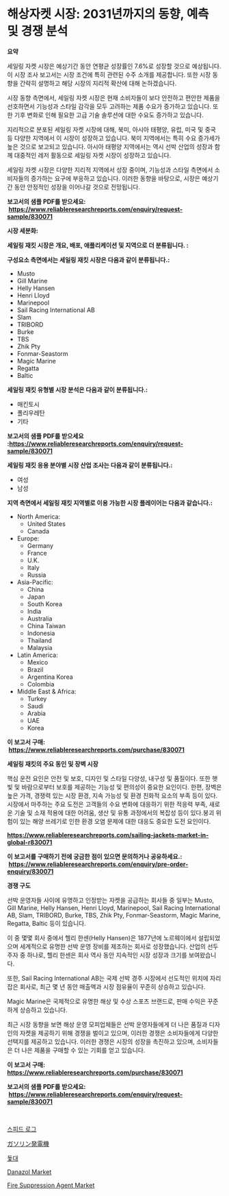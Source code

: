 <p><h1>해상자켓 시장: 2031년까지의 동향, 예측 및 경쟁 분석</h1></p><p><strong>요약</strong></p>
<p><p>세일링 자켓 시장은 예상기간 동안 연평균 성장률인 7.6%로 성장할 것으로 예상됩니다. 이 시장 조사 보고서는 시장 조건에 특히 관련된 수주 소개를 제공합니다. 또한 시장 동향을 간략히 설명하고 해당 시장의 지리적 확산에 대해 논하겠습니다.</p><p>시장 동향 측면에서, 세일링 자켓 시장은 현재 소비자들이 보다 안전하고 편안한 제품을 선호하면서 기능성과 스타일 감각을 모두 고려하는 제품 수요가 증가하고 있습니다. 또한 기후 변화로 인해 필요한 고급 기술 솔루션에 대한 수요도 증가하고 있습니다.</p><p>지리적으로 분포된 세일링 자켓 시장에 대해, 북미, 아시아 태평양, 유럽, 미국 및 중국 등 다양한 지역에서 이 시장이 성장하고 있습니다. 북미 지역에서는 특히 수요 증가세가 높은 것으로 보고되고 있습니다. 아시아 태평양 지역에서는 역시 선박 산업의 성장과 함께 대중적인 레저 활동으로 세일링 자켓 시장이 성장하고 있습니다.</p><p>세일링 자켓 시장은 다양한 지리적 지역에서 성장 중이며, 기능성과 스타일 측면에서 소비자들의 증가하는 요구에 부응하고 있습니다. 이러한 동향을 바탕으로, 시장은 예상기간 동안 안정적인 성장을 이어나갈 것으로 전망됩니다.</p></p>
<p><strong>보고서의 샘플 PDF를 받으세요: &nbsp;<a href="https://www.reliableresearchreports.com/enquiry/request-sample/830071">https://www.reliableresearchreports.com/enquiry/request-sample/830071</a></strong></p>
<p><strong>시장 세분화:</strong></p>
<p><strong> 세일링 재킷 시장은 개요, 배포, 애플리케이션 및 지역으로 더 분류됩니다. :</strong></p>
<p><strong>구성요소 측면에서는 세일링 재킷 시장은 다음과 같이 분류됩니다.:</strong></p>
<p><ul><li>Musto</li><li>Gill Marine</li><li>Helly Hansen</li><li>Henri Lloyd</li><li>Marinepool</li><li>Sail Racing International AB</li><li>Slam</li><li>TRIBORD</li><li>Burke</li><li>TBS</li><li>Zhik Pty</li><li>Fonmar-Seastorm</li><li>Magic Marine</li><li>Regatta</li><li>Baltic</li></ul></p>
<p><strong> 세일링 재킷 유형별 시장 분석은 다음과 같이 분류됩니다.:</strong></p>
<p><ul><li>매킨토시</li><li>폴리우레탄</li><li>기타</li></ul></p>
<p><strong>보고서의 샘플 PDF를 받으세요 :<a href="https://www.reliableresearchreports.com/enquiry/request-sample/830071">https://www.reliableresearchreports.com/enquiry/request-sample/830071</a></strong></p>
<p><strong> 세일링 재킷 응용 분야별 시장 산업 조사는 다음과 같이 분류됩니다.:</strong></p>
<p><ul><li>여성</li><li>남성</li></ul></p>
<p><strong>지역 측면에서 세일링 재킷 지역별로 이용 가능한 시장 플레이어는 다음과 같습니다.:</strong></p>
<p><ul>
    <li>
        North America:
        <ul>
            <li>United States</li>
            <li>Canada</li>
        </ul>
    </li>
    <li>
        Europe:
        <ul>
            <li>Germany</li>
            <li>France</li>
            <li>U.K.</li>
            <li>Italy</li>
            <li>Russia</li>
        </ul>
    </li>
    <li>
        Asia-Pacific:
        <ul>
            <li>China</li>
            <li>Japan</li>
            <li>South Korea</li>
            <li>India</li>
            <li>Australia</li>
            <li>China Taiwan</li>
            <li>Indonesia</li>
            <li>Thailand</li>
            <li>Malaysia</li>
        </ul>
    </li>
    <li>
        Latin America:
        <ul>
            <li>Mexico</li>
            <li>Brazil</li>
            <li>Argentina Korea</li>
            <li>Colombia</li>
        </ul>
    </li>
    <li>
        Middle East & Africa:
        <ul>
            <li>Turkey</li>
            <li>Saudi</li>
            <li>Arabia</li>
            <li>UAE</li>
            <li>Korea</li>
        </ul>
    </li>
    </ul></p>
<p><strong>이 보고서 구매: &nbsp;<a href="https://www.reliableresearchreports.com/purchase/830071">https://www.reliableresearchreports.com/purchase/830071</a></strong></p>
<p><strong>세일링 재킷의 주요 동인 및 장벽 시장</strong></p>
<p><p>핵심 운전 요인은 안전 및 보호, 디자인 및 스타일 다양성, 내구성 및 품질이다. 또한 햇빛 및 바람으로부터 보호를 제공하는 기능성 및 편의성이 중요한 요인이다. 한편, 장벽은 높은 가격, 경쟁력 있는 시장 환경, 지속 가능성 및 환경 친화적 요소의 부족 등이 있다. 시장에서 마주하는 주요 도전은 고객들의 수요 변화에 대응하기 위한 적응력 부족, 새로운 기술 및 소재 적용에 대한 어려움, 생산 및 유통 과정에서의 복잡성 등이 있다.붕괴 위험이 있는 해양 쓰레기로 인한 환경 오염 문제에 대한 대응도 중요한 도전 요인이다.</p></p>
<p><strong><a href="https://www.reliableresearchreports.com/sailing-jackets-market-in-global-r830071">https://www.reliableresearchreports.com/sailing-jackets-market-in-global-r830071</a></strong></p>
<p><strong>이 보고서를 구매하기 전에 궁금한 점이 있으면 문의하거나 공유하세요.: &nbsp;<a href="https://www.reliableresearchreports.com/enquiry/pre-order-enquiry/830071">https://www.reliableresearchreports.com/enquiry/pre-order-enquiry/830071</a></strong></p>
<p><strong>경쟁 구도</strong></p>
<p><p>선박 운영자들 사이에 유명하고 인정받는 자켓을 공급하는 회사들 중 일부는 Musto, Gill Marine, Helly Hansen, Henri Lloyd, Marinepool, Sail Racing International AB, Slam, TRIBORD, Burke, TBS, Zhik Pty, Fonmar-Seastorm, Magic Marine, Regatta, Baltic 등이 있습니다.</p><p>이 중 몇몇 회사 중에서 헬리 한센(Helly Hansen)은 1877년에 노르웨이에서 설립되었으며 세계적으로 유명한 선박 운영 장비를 제조하는 회사로 성장했습니다. 산업의 선두 주자 중 하나로, 헬리 한센은 회사 역사 동안 지속적인 시장 성장과 크기를 보여왔습니다. </p><p>또한, Sail Racing International AB는 국제 선박 경주 시장에서 선도적인 위치에 자리잡은 회사로, 최근 몇 년 동안 매출액과 시장 점유율이 꾸준히 상승하고 있습니다. </p><p>Magic Marine은 국제적으로 유명한 해상 및 수상 스포츠 브랜드로, 판매 수익은 꾸준하게 상승하고 있습니다. </p><p>최근 시장 동향을 보면 해상 운영 모피업체들은 선박 운영자들에게 더 나은 품질과 디자인의 자켓을 제공하기 위해 경쟁을 벌이고 있으며, 이러한 경쟁은 소비자들에게 다양한 선택지를 제공하고 있습니다. 이러한 경쟁은 시장의 성장을 촉진하고 있으며, 소비자들은 더 나은 제품을 구매할 수 있는 기회를 얻고 있습니다.</p></p>
<p><strong>이 보고서 구매: &nbsp; <a href="https://www.reliableresearchreports.com/purchase/830071">https://www.reliableresearchreports.com/purchase/830071</a></strong></p>
<p><strong>보고서의 샘플 PDF를 받으세요: &nbsp;<a href="https://www.reliableresearchreports.com/enquiry/request-sample/830071">https://www.reliableresearchreports.com/enquiry/request-sample/830071</a></strong><strong></strong></p>
<p>&nbsp;</p>
<p><p><a href="https://github.com/vsr06p4p49/Market-Research-Report-List-1/blob/main/737430124108.md">스피드 로그</a></p><p><a href="https://github.com/vhemk0794148/Market-Research-Report-List-1/blob/main/982553825816.md">ガソリン発電機</a></p><p><a href="https://github.com/Penelolack456456/Market-Research-Report-List-1/blob/main/664192624109.md">돛대</a></p><p><a href="https://www.linkedin.com/pulse/danazol-market-size-growth-outlook-from-2024-2031-projecting-wragc?trackingId=%2Binn23PCOxXf1V0myyFgOw%3D%3D">Danazol Market</a></p><p><a href="https://www.linkedin.com/pulse/fire-suppression-agent-market-size-growing-forecasted-jdadc?trackingId=WdnTvmvJlBXvFkMxOwoRdw%3D%3D">Fire Suppression Agent Market</a></p></p>